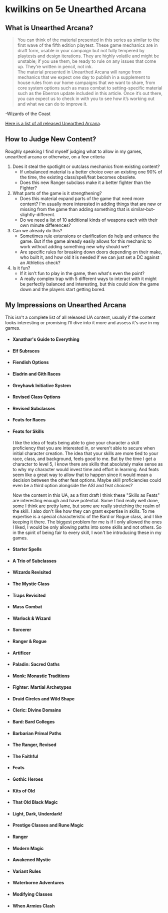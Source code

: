 kwilkins on 5e Unearthed Arcana
======



## What is Unearthed Arcana?
> You can think of the material presented in this series as similar to the first wave of the fifth edition playtest. These game mechanics are in draft form, usable in your campaign but not fully tempered by playtests and design iterations. They are highly volatile and might be unstable; if you use them, be ready to rule on any issues that come up. They’re written in pencil, not ink.  
The material presented in Unearthed Arcana will range from mechanics that we expect one day to publish in a supplement to house rules from our home campaigns that we want to share, from core system options such as mass combat to setting-specific material such as the Eberron update included in this article. Once it’s out there, you can expect us to check in with you to see how it’s working out and what we can do to improve it.

-Wizards of the Coast

[Here is a list of all released Unearthed Arcana](https://www.learningdnd.com/resource/unearthed-arcana-list/).

## How to Judge New Content?
Roughly speaking I find myself judging what to allow in my games, unearthed arcana or otherwise, on a few criteria

  1. Does it steal the spotlight or outclass mechanics from existing content?
      * If unbalanced material is a better choice over an existing one 90% of the time, the existing class/spell/feat becomes obsolete.
      * Does this new Ranger subclass make it a better fighter than the Fighter?
  2. What parts of the game is it strengthening?
      * Does this material expand parts of the game that need more content? I'm usually more interested in adding things that are new or missing from the game than adding something that is similar-but-slightly-different.
      * Do we need a list of 10 additional kinds of weapons each with their own minute differences?
  3. Can we already do this?
      * Sometimes rule extensions or clarification do help and enhance the game. But if the game already easily allows for this mechanic to work without adding something new why should we?
      * Are specific rules for breaking down doors depending on their make, who built it, and how old it is needed if we can just set a DC against an Athletics check?
  4. Is it fun?
      * If it isn't fun to play in the game, then what's even the point?
      * A really complex trap with 5 different ways to interact with it might be perfectly balanced and interesting, but this could slow the game down and the players start getting bored.

## My Impressions on Unearthed Arcana
This isn't a complete list of all released UA content, usually if the content looks interesting or promising I'll dive into it more and assess it's use in my games.

  * #### Xanathar's Guide to Everything
  * #### Elf Subraces
  * #### Fiendish Options
  * #### Eladrin and Gith Races
  * #### Greyhawk Initiative System
  * #### Revised Class Options
  * #### Revised Subclasses
  * #### Feats for Races
  * #### Feats for Skills
    I like the idea of feats being able to give your character a skill proficiency that you are interested in, or weren't able to secure when initial character creation. The idea that your skills are more tied to your race, class, and background, feels good to me. But by the time I get a character to level 5, I know there are skills that absolutely make sense as to why my character would invest time and effort in learning. And feats seem like a great way to allow that to happen since it would mean a decision between the other feat options. Maybe skill proficiencies could even be a third option alongside the ASI and feat choices?
    
    Now the content in this UA, as a first draft I think these "Skills as Feats" are interesting enough and have potential. Some I find really well done, some I think are pretty lame, but some are really stretching the realm of the skill. I also don't like how they can grant expertise in skills. To me expertise is a special characteristic of the Bard or Rogue class, and I like keeping it there. The biggest problem for me is if I only allowed the ones I liked, I would be only allowing paths into some skills and not others.  So in the spirit of being fair to every skill, I won't be introducing these in my games.
  * #### Starter Spells
  * #### A Trio of Subclasses
  * #### Wizards Revisited
  * #### The Mystic Class
  * #### Traps Revisited
  * #### Mass Combat
  * #### Warlock & Wizard
  * #### Sorcerer
  * #### Ranger & Rogue
  * #### Artificer
  * #### Paladin: Sacred Oaths
  * #### Monk: Monastic Traditions
  * #### Fighter: Martial Archetypes
  * #### Druid Circles and Wild Shape
  * #### Cleric: Divine Domains
  * #### Bard: Bard Colleges
  * #### Barbarian Primal Paths
  * #### The Ranger, Revised
  * #### The Faithful
  * #### Feats
  * #### Gothic Heroes
  * #### Kits of Old
  * #### That Old Black Magic
  * #### Light, Dark, Underdark!
  * #### Prestige Classes and Rune Magic
  * #### Ranger
  * #### Modern Magic
  * #### Awakened Mystic
  * #### Variant Rules
  * #### Waterborne Adventures
  * #### Modifying Classes
  * #### When Armies Clash